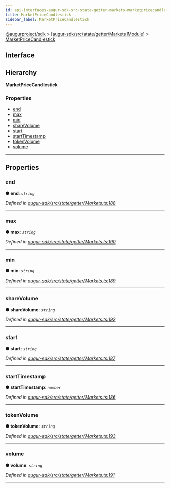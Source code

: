 ```yaml
---
id: api-interfaces-augur-sdk-src-state-getter-markets-marketpricecandlestick
title: MarketPriceCandlestick
sidebar_label: MarketPriceCandlestick
---
```


[@augurproject/sdk](api-readme.md) > [[augur-sdk/src/state/getter/Markets Module]](api-modules-augur-sdk-src-state-getter-markets-module.md) > [MarketPriceCandlestick](api-interfaces-augur-sdk-src-state-getter-markets-marketpricecandlestick.md)

## Interface

## Hierarchy

**MarketPriceCandlestick**

### Properties

* [end](api-interfaces-augur-sdk-src-state-getter-markets-marketpricecandlestick.md#end)
* [max](api-interfaces-augur-sdk-src-state-getter-markets-marketpricecandlestick.md#max)
* [min](api-interfaces-augur-sdk-src-state-getter-markets-marketpricecandlestick.md#min)
* [shareVolume](api-interfaces-augur-sdk-src-state-getter-markets-marketpricecandlestick.md#sharevolume)
* [start](api-interfaces-augur-sdk-src-state-getter-markets-marketpricecandlestick.md#start)
* [startTimestamp](api-interfaces-augur-sdk-src-state-getter-markets-marketpricecandlestick.md#starttimestamp)
* [tokenVolume](api-interfaces-augur-sdk-src-state-getter-markets-marketpricecandlestick.md#tokenvolume)
* [volume](api-interfaces-augur-sdk-src-state-getter-markets-marketpricecandlestick.md#volume)

---

## Properties

<a id="end"></a>

###  end

**● end**: *`string`*

*Defined in [augur-sdk/src/state/getter/Markets.ts:188](https://github.com/AugurProject/augur/blob/304ca83772/packages/augur-sdk/src/state/getter/Markets.ts#L188)*

___
<a id="max"></a>

###  max

**● max**: *`string`*

*Defined in [augur-sdk/src/state/getter/Markets.ts:190](https://github.com/AugurProject/augur/blob/304ca83772/packages/augur-sdk/src/state/getter/Markets.ts#L190)*

___
<a id="min"></a>

###  min

**● min**: *`string`*

*Defined in [augur-sdk/src/state/getter/Markets.ts:189](https://github.com/AugurProject/augur/blob/304ca83772/packages/augur-sdk/src/state/getter/Markets.ts#L189)*

___
<a id="sharevolume"></a>

###  shareVolume

**● shareVolume**: *`string`*

*Defined in [augur-sdk/src/state/getter/Markets.ts:192](https://github.com/AugurProject/augur/blob/304ca83772/packages/augur-sdk/src/state/getter/Markets.ts#L192)*

___
<a id="start"></a>

###  start

**● start**: *`string`*

*Defined in [augur-sdk/src/state/getter/Markets.ts:187](https://github.com/AugurProject/augur/blob/304ca83772/packages/augur-sdk/src/state/getter/Markets.ts#L187)*

___
<a id="starttimestamp"></a>

###  startTimestamp

**● startTimestamp**: *`number`*

*Defined in [augur-sdk/src/state/getter/Markets.ts:186](https://github.com/AugurProject/augur/blob/304ca83772/packages/augur-sdk/src/state/getter/Markets.ts#L186)*

___
<a id="tokenvolume"></a>

###  tokenVolume

**● tokenVolume**: *`string`*

*Defined in [augur-sdk/src/state/getter/Markets.ts:193](https://github.com/AugurProject/augur/blob/304ca83772/packages/augur-sdk/src/state/getter/Markets.ts#L193)*

___
<a id="volume"></a>

###  volume

**● volume**: *`string`*

*Defined in [augur-sdk/src/state/getter/Markets.ts:191](https://github.com/AugurProject/augur/blob/304ca83772/packages/augur-sdk/src/state/getter/Markets.ts#L191)*

___

